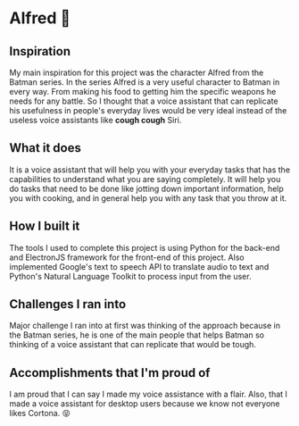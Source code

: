 # Alfred 🤵

## Inspiration
My main inspiration for this project was the character Alfred from the Batman series. In the series Alfred is a very useful character to Batman in every way. From making his food to getting him the specific weapons he needs for any battle. So I thought that a voice assistant that can replicate his usefulness in people's everyday lives would be very ideal instead of the useless voice assistants like **cough cough** Siri.

## What it does
It is a voice assistant that will help you with your everyday tasks that has the capabilities to understand what you are saying completely. It will help you do tasks that need to be done like jotting down important information, help you with cooking, and in general help you with any task that you throw at it.

## How I built it
The tools I used to complete this project is using Python for the back-end and ElectronJS framework for the front-end of this project. Also implemented Google's text to speech API to translate audio to text and Python's Natural Language Toolkit to process input from the user.

## Challenges I ran into
Major challenge I ran into at first was thinking of the approach because in the Batman series, he is one of the main people that helps Batman so thinking of a voice assistant that can replicate that would be tough.

## Accomplishments that I'm proud of
I am proud that I can say I made my voice assistance with a flair. Also, that I made a voice assistant for desktop users because we know not everyone likes Cortona. 😝
